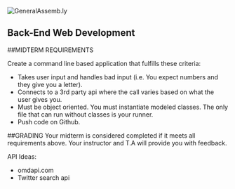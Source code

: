 ![GeneralAssemb.ly](https://github.com/generalassembly/ga-ruby-on-rails-for-devs/raw/master/images/ga.png "GeneralAssemb.ly")

Back-End Web Development
--------

##MIDTERM  REQUIREMENTS

Create a command line based application that fulfills these criteria:

-  Takes user input and handles bad input (i.e. You expect numbers and they give you a letter).
-	Connects to a 3rd party api where the call varies based on what the user gives you.
-	Must be object oriented. You must instantiate modeled classes. The only file that can run without classes is your runner.
-	Push code on Github.


##GRADING
Your midterm is considered completed if it meets all requirements above. Your instructor and T.A will provide you with feedback.


API Ideas: 

*	omdapi.com
*	Twitter search api